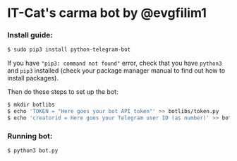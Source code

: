 # IT-Cat's carma bot by @evgfilim1

### Install guide:
```sh 
$ sudo pip3 install python-telegram-bot
```
If you have `"pip3: command not found"` error, check that you have `python3` and `pip3` installed (check your package manager manual to find out how to install packages).

Then do these steps to set up the bot:
```sh
$ mkdir botlibs
$ echo 'TOKEN = "Here goes your bot API token"' >> botlibs/token.py
$ echo 'creatorid = Here goes your Telegram user ID (as number)' >> botlibs/token.py
```

### Running bot:

```sh 
$ python3 bot.py
```
